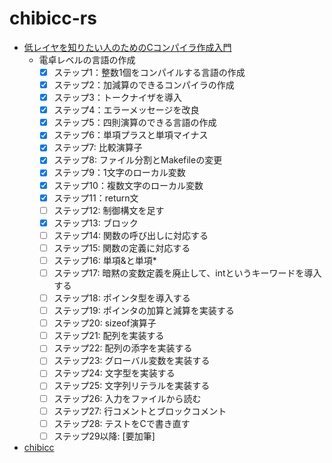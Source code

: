 
# chibicc-rs

- [低レイヤを知りたい人のためのCコンパイラ作成入門](https://www.sigbus.info/compilerbook)
    - 電卓レベルの言語の作成
        - [x] ステップ1：整数1個をコンパイルする言語の作成
        - [x] ステップ2：加減算のできるコンパイラの作成
        - [x] ステップ3：トークナイザを導入
        - [x] ステップ4：エラーメッセージを改良
        - [x] ステップ5：四則演算のできる言語の作成
        - [x] ステップ6：単項プラスと単項マイナス
        - [x] ステップ7: 比較演算子
        - [x] ステップ8: ファイル分割とMakefileの変更
        - [x] ステップ9：1文字のローカル変数
        - [x] ステップ10：複数文字のローカル変数
        - [x] ステップ11：return文
        - [ ] ステップ12: 制御構文を足す
        - [x] ステップ13: ブロック
        - [ ] ステップ14: 関数の呼び出しに対応する
        - [ ] ステップ15: 関数の定義に対応する
        - [ ] ステップ16: 単項&と単項*
        - [ ] ステップ17: 暗黙の変数定義を廃止して、intというキーワードを導入する
        - [ ] ステップ18: ポインタ型を導入する
        - [ ] ステップ19: ポインタの加算と減算を実装する
        - [ ] ステップ20: sizeof演算子
        - [ ] ステップ21: 配列を実装する
        - [ ] ステップ22: 配列の添字を実装する
        - [ ] ステップ23: グローバル変数を実装する
        - [ ] ステップ24: 文字型を実装する
        - [ ] ステップ25: 文字列リテラルを実装する
        - [ ] ステップ26: 入力をファイルから読む
        - [ ] ステップ27: 行コメントとブロックコメント
        - [ ] ステップ28: テストをCで書き直す
        - [ ] ステップ29以降: [要加筆]
- [chibicc](https://github.com/rui314/chibicc)